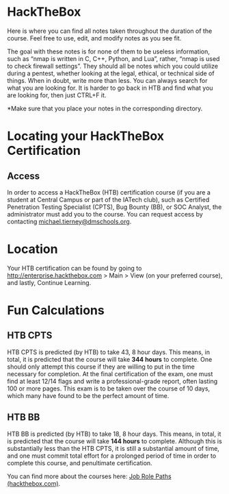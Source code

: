 ﻿# **HackTheBox**
Here is where you can find all notes taken throughout the duration of the course. Feel free to use, edit, and modify notes as you see fit.

The goal with these notes is for none of them to be useless information, such as “nmap is written in C, C++, Python, and Lua”, rather, “nmap is used to check firewall settings”. They should all be notes which you could utilize during a pentest, whether looking at the legal, ethical, or technical side of things. When in doubt, write more than less. You can always search for what you are looking for. It is harder to go back in HTB and find what you are looking for, then just CTRL+F it.

\*Make sure that you place your notes in the corresponding directory.
# **Locating your HackTheBox Certification**
## **Access**
In order to access a HackTheBox (HTB) certification course (if you are a student at Central Campus or part of the IATech club), such as Certified Penetration Testing Specialist (CPTS), Bug Bounty (BB), or SOC Analyst, the administrator must add you to the course. You can request access by contacting <michael.tierney@dmschools.org>.
# **Location**
Your HTB certification can be found by going to <http://enterprise.hackthebox.com> > Main > View (on your preferred course), and lastly, Continue Learning.
# **Fun Calculations**
## **HTB CPTS**
HTB CPTS is predicted (by HTB) to take 43, 8 hour days. This means, in total, it is predicted that the course will take **344 hours** to complete. One should only attempt this course if they are willing to put in the time necessary for completion. At the final certification of the exam, one must find at least 12/14 flags and write a professional-grade report, often lasting 100 or more pages. This exam is to be taken over the course of 10 days, which many have found to be the perfect amount of time.
## **HTB BB**
HTB BB is predicted (by HTB) to take 18, 8 hour days. This means, in total, it is predicted that the course will take **144 hours** to complete. Although this is substantially less than the HTB CPTS, it is still a substantial amount of time, and one must commit total effort for a prolonged period of time in order to complete this course, and penultimate certification.

You can find more about the courses here: [Job Role Paths (hackthebox.com)](https://academy.hackthebox.com/paths/jobrole).

